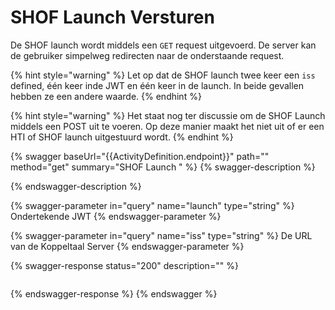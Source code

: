 # SHOF Launch Versturen

De SHOF launch wordt middels een `GET` request uitgevoerd. De server kan de  gebruiker simpelweg redirecten naar de onderstaande request.

{% hint style="warning" %}
Let op dat de SHOF launch twee keer een  `iss`  defined, één keer inde JWT en één keer in de launch. In beide gevallen hebben ze een andere waarde.
{% endhint %}

{% hint style="warning" %}
Het staat nog ter discussie om de SHOF Launch middels een POST uit te voeren. Op deze manier maakt het niet uit of er een HTI of SHOF launch uitgestuurd wordt.
{% endhint %}

{% swagger baseUrl="{{ActivityDefinition.endpoint}}" path="" method="get" summary="SHOF Launch " %}
{% swagger-description %}

{% endswagger-description %}

{% swagger-parameter in="query" name="launch" type="string" %}
Ondertekende  JWT
{% endswagger-parameter %}

{% swagger-parameter in="query" name="iss" type="string" %}
De URL van de Koppeltaal Server
{% endswagger-parameter %}

{% swagger-response status="200" description="" %}
```
```
{% endswagger-response %}
{% endswagger %}
